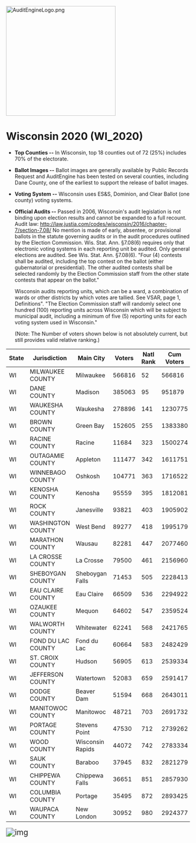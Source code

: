 <link rel="icon" type="image/x-icon" href="https://mapper.auditengine.org/assets/images/A.png">
<img src="https://copswiki.org/w/pub/Common/AuditEngine/AuditEngineLogo.png" alt="AuditEngineLogo.png" width='300' />

# Wisconsin 2020 (WI_2020)

- **Top Counties --** In Wisconsin, top 18 counties out of 72 (25%) includes 70% of the electorate.
- **Ballot Images --** Ballot images are generally available by Public Records Request and AuditEngine has been tested on several counties, including Dane County, one of the earliest to support the release of ballot images. 

- **Voting System --** Wisconsin uses ES&S, Dominion, and Clear Ballot (one county) voting systems.

- **Official Audits --** Passed in 2006, Wisconsin's audit legislation is not binding upon election results and cannot be expanded to a full recount. Audit law: http://law.justia.com/codes/wisconsin/2016/chapter-7/section-7.08/ 
  No mention is made of early, absentee, or provisional ballots in the statute governing audits or in the audit procedures outlined by the Election Commission. Wis. Stat. Ann. §7.08(6) requires only that electronic voting systems in each reporting unit be audited.
  Only general elections are audited. See Wis. Stat. Ann. §7.08(6). "Four (4) contests shall be audited, including the top contest on the ballot (either gubernatorial or presidential). The other audited contests shall be selected randomly by the Election Commission staff from the other state contests that appear on the ballot." 

  Wisconsin audits reporting units, which can be a ward, a combination of wards or other districts by which votes are tallied. See VSAR, page 1, Definitions". "The Election Commission staff will randomly select one hundred (100) reporting units across Wisconsin which will be subject to municipal audit, including a minimum of five (5) reporting units for each voting system used in Wisconsin."

  (Note: The Number of voters shown below is not absolutely current, but still provides valid relative ranking.)

| State | Jurisdiction       | Main City        | Voters | Natl Rank | Cum Voters | Rank | % Total | Ballot Imaging |
| ----- | ------------------ | ---------------- | ------ | --------- | ---------- | ---- | ------- | -------------- |
| WI    | MILWAUKEE COUNTY   | Milwaukee        | 566816 | 52        | 566816     | 1    | 15.66%  | Y-ES&S         |
| WI    | DANE COUNTY        | Madison          | 385063 | 95        | 951879     | 2    | 26.30%  | Y-ES&S         |
| WI    | WAUKESHA COUNTY    | Waukesha         | 278896 | 141       | 1230775    | 3    | 34.00%  | Y-ES&S         |
| WI    | BROWN COUNTY       | Green Bay        | 152605 | 255       | 1383380    | 4    | 38.21%  | Y-ES&S         |
| WI    | RACINE COUNTY      | Racine           | 11684  | 323       | 1500274    | 5    | 41.44%  | Y-Dom          |
| WI    | OUTAGAMIE COUNTY   | Appleton         | 111477 | 342       | 1611751    | 6    | 44.52%  | Y-ES&S         |
| WI    | WINNEBAGO COUNTY   | Oshkosh          | 104771 | 363       | 1716522    | 7    | 47.42%  | Y-Dom          |
| WI    | KENOSHA COUNTY     | Kenosha          | 95559  | 395       | 1812081    | 8    | 50.06%  | Y-ES&S         |
| WI    | ROCK COUNTY        | Janesville       | 93821  | 403       | 1905902    | 9    | 52.65%  | Y-ES&S         |
| WI    | WASHINGTON COUNTY  | West Bend        | 89277  | 418       | 1995179    | 10   | 55.12%  | Y-Dom          |
| WI    | MARATHON COUNTY    | Wausau           | 82281  | 447       | 2077460    | 11   | 57.39%  | Y-ES&S         |
| WI    | LA CROSSE COUNTY   | La Crosse        | 79500  | 461       | 2156960    | 12   | 59.58%  | Y-ES&S         |
| WI    | SHEBOYGAN COUNTY   | Sheboygan Falls  | 71453  | 505       | 2228413    | 13   | 61.56%  | Y-Clear        |
| WI    | EAU CLAIRE COUNTY  | Eau Claire       | 66509  | 536       | 2294922    | 14   | 63.40%  | Y-ES&S         |
| WI    | OZAUKEE COUNTY     | Mequon           | 64602  | 547       | 2359524    | 15   | 65.18%  | Y-Dom          |
| WI    | WALWORTH COUNTY    | Whitewater       | 62241  | 568       | 2421765    | 16   | 66.90%  | Y-Dom          |
| WI    | FOND DU LAC COUNTY | Fond du Lac      | 60664  | 583       | 2482429    | 17   | 68.58%  | Y-Dom          |
| WI    | ST. CROIX COUNTY   | Hudson           | 56905  | 613       | 2539334    | 18   | 70.15%  | Y-ES&S         |
| WI    | JEFFERSON COUNTY   | Watertown        | 52083  | 659       | 2591417    | 19   | 71.59%  | Y-ES&S         |
| WI    | DODGE COUNTY       | Beaver Dam       | 51594  | 668       | 2643011    | 20   | 73.01%  | Y-ES&S         |
| WI    | MANITOWOC COUNTY   | Manitowoc        | 48721  | 703       | 2691732    | 21   | 74.36%  | Y-ES&S         |
| WI    | PORTAGE COUNTY     | Stevens Point    | 47530  | 712       | 2739262    | 22   | 75.67%  | Y-ES&S         |
| WI    | WOOD COUNTY        | Wisconsin Rapids | 44072  | 742       | 2783334    | 23   | 76.89%  | Y-ES&S         |
| WI    | SAUK COUNTY        | Baraboo          | 37945  | 832       | 2821279    | 24   | 77.94%  | Y-ES&S         |
| WI    | CHIPPEWA COUNTY    | Chippewa Falls   | 36651  | 851       | 2857930    | 25   | 78.95%  | Y-Clear        |
| WI    | COLUMBIA COUNTY    | Portage          | 35495  | 872       | 2893425    | 26   | 79.93%  | Y-ES&S         |
| WI    | WAUPACA COUNTY     | New London       | 30952  | 980       | 2924377    | 27   | 80.78%  | Couldn’t find  |

<img src="https://auditengine.org/images/WI.png" alt="img" style="zoom:150%;" />
